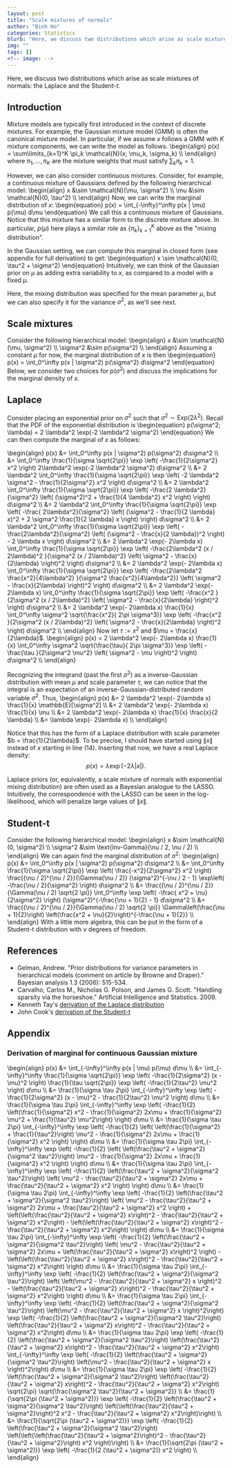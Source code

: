 ```yaml
---
layout: post
title: "Scale mixtures of normals"
author: "Binh Ho"
categories: Statistics
blurb: "Here, we discuss two distributions which arise as scale mixtures of normals: the Laplace and the Student-$t$."
img: ""
tags: []
<!-- image: -->
---
```


Here, we discuss two distributions which arise as scale mixtures of normals: the Laplace and the Student-$t$.

## Introduction

Mixture models are typically first introduced in the context of discrete mixtures. For example, the Gaussian mixture model (GMM) is often the canonical mixture model. In particular, if we assume $x$ follows a GMM with $K$ mixture components, we can write the model as follows.
\begin{align} p(x) = \sum\limits_{k=1}^K \pi_k \mathcal{N}(x; \mu_k, \sigma_k) \\\ \end{align}
where $\pi_1, \dots, \pi_K$ are the mixture weights that must satisfy $\sum_k \pi_k = 1$.

However, we can also consider continuous mixtures. Consider, for example, a continuous mixture of Gaussians defined by the following hierarchical model:
\begin{align} x &\sim \mathcal{N}(\mu, \sigma^2) \\\ \mu &\sim \mathcal{N}(0, \tau^2) \\\ \end{align}
Now, we can write the marginal distribution of $x$:
\begin{equation} p(x) = \int_{-\infty}^\infty p(x | \mu) p(\mu) d\mu \end{equation}
We call this a continuous mixture of Gaussians. Notice that this mixture has a similar form to the discrete mixture above. In particular, $p(\mu)$ here plays a similar role as $\{\pi_k\}_{k=1}^K$ above as the "mixing distribution".

In the Gaussian setting, we can compute this marginal in closed form (see appendix for full derivation) to get:
\begin{equation} x \sim \mathcal{N}(0, \tau^2 + \sigma^2) \end{equation}
Intuitively, we can think of the Gaussian prior on $\mu$ as adding extra variability to $x$, as compared to a model with a fixed $\mu$.

Here, the mixing distribution was specified for the mean parameter $\mu$, but we can also specify it for the variance $\sigma^2$, as we'll see next.



## Scale mixtures

Consider the following hierarchical model:
\begin{align} x &\sim \mathcal{N}(\mu, \sigma^2) \\\ \sigma^2 &\sim p(\sigma^2) \\\ \end{align}
Assuming a constant $\mu$ for now, the marginal distribution of $x$ is then
\begin{equation} p(x) = \int_0^\infty p(x | \sigma^2) p(\sigma^2) d\sigma^2 \end{equation}
Below, we consider two choices for $p(\sigma^2)$ and discuss the implications for the marginal density of $x$.

## Laplace

Consider placing an exponential prior on $\sigma^2$ such that $\sigma^2 \sim \text{Exp}(2 \lambda^2)$. Recall that the PDF of the exponential distribution is
\begin{equation} p(\sigma^2; \lambda) = 2 \lambda^2 \exp(-2 \lambda^2 \sigma^2) \end{equation}
We can then compute the marginal of $x$ as follows:

\begin{align} p(x) &= \int_0^\infty p(x | \sigma^2) p(\sigma^2) d\sigma^2 \\\ &= \int_0^\infty \frac{1}{\sigma \sqrt{2\pi}} \exp \left( -\frac{1}{2\sigma^2} x^2 \right) 2\lambda^2 \exp(-2 \lambda^2 \sigma^2) d\sigma^2 \\\ &= 2 \lambda^2 \int_0^\infty \frac{1}{\sigma \sqrt{2\pi}} \exp \left( -2 \lambda^2 \sigma^2 - \frac{1}{2\sigma^2} x^2 \right) d\sigma^2 \\\ &= 2 \lambda^2 \int_0^\infty \frac{1}{\sigma \sqrt{2\pi}} \exp \left( -\frac{2 \lambda^2}{\sigma^2} \left( (\sigma^2)^2 + \frac{1}{4 \lambda^2} x^2 \right) \right) d\sigma^2 \\\ &= 2 \lambda^2 \int_0^\infty \frac{1}{\sigma \sqrt{2\pi}} \exp \left( -\frac{ 2\lambda^2}{\sigma^2} \left( (\sigma^2 - \frac{1}{2 \lambda} x)^2 + 2 \sigma^2 \frac{1}{2 \lambda} x \right) \right) d\sigma^2 \\\ &= 2 \lambda^2 \int_0^\infty \frac{1}{\sigma \sqrt{2\pi}} \exp \left( -\frac{2\lambda^2}{\sigma^2} \left( (\sigma^2 - \frac{x}{2 \lambda})^2 \right) - 2 \lambda x \right) d\sigma^2 \\\ &= 2 \lambda^2 \exp(- 2\lambda x) \int_0^\infty \frac{1}{\sigma \sqrt{2\pi}} \exp \left( -\frac{2\lambda^2 (x / 2\lambda)^2 }{\sigma^2 (x / 2\lambda)^2} \left( \sigma^2 - \frac{x}{2\lambda} \right)^2  \right) d\sigma^2 \\\ &= 2 \lambda^2 \exp(- 2\lambda x) \int_0^\infty \frac{1}{\sigma \sqrt{2\pi}} \exp \left( -\frac{2\lambda^2 \frac{x^2}{4\lambda^2} }{\sigma^2 \frac{x^2}{4\lambda^2}} \left( \sigma^2 - \frac{x}{2\lambda} \right)^2  \right) d\sigma^2 \\\ &= 2 \lambda^2 \exp(- 2\lambda x) \int_0^\infty \frac{1}{\sigma \sqrt{2\pi}} \exp \left( -\frac{x^2 }{2\sigma^2 (x / 2\lambda)^2} \left( \sigma^2 - \frac{x}{2\lambda} \right)^2  \right) d\sigma^2 \\\ &= 2 \lambda^2 \exp(- 2\lambda x) \frac{1}{x} \int_0^\infty \sigma^2 \sqrt{\frac{x^2}{ 2\pi \sigma^3}} \exp \left( -\frac{x^2 }{2\sigma^2 (x / 2\lambda)^2} \left( \sigma^2 - \frac{x}{2\lambda} \right)^2  \right) d\sigma^2 \\\ \end{align}
Now let $\tau := x^2$ and $\mu = \frac{x}{2\lambda}$.
\begin{align} p(x) = 2 \lambda^2 \exp(- 2\lambda x) \frac{1}{x} \int_0^\infty \sigma^2 \sqrt{\frac{\tau}{ 2\pi \sigma^3}} \exp \left( -\frac{\tau }{2\sigma^2 \mu^2} \left( \sigma^2 - \mu \right)^2  \right) d\sigma^2 \\\ \end{align}

Recognizing the integrand (past the first $\sigma^2$) as a inverse-Gaussian distribution with mean $\mu$ and scale parameter $\tau$, we can notice that the integral is an expectation of an inverse-Gaussian-distributed random variable $\sigma^2$. Thus,
\begin{align} p(x) &=  2 \lambda^2 \exp(- 2\lambda x) \frac{1}{x} \mathbb{E}[\sigma^2] \\\ &= 2 \lambda^2 \exp(- 2\lambda x) \frac{1}{x} \mu \\\ &= 2 \lambda^2 \exp(- 2\lambda x) \frac{1}{x} \frac{x}{2 \lambda} \\\ &= \lambda \exp(- 2\lambda x) \\\ \end{align}

Notice that this has the form of a Laplace distribution with scale parameter $b = \frac{1}{2\lambda}$. To be precise, I should have started using $\|x\|$ instead of $x$ starting in line $(14)$. Inserting that now, we have a real Laplace density:
$$p(x) = \lambda \exp(- 2\lambda |x|).$$

Laplace priors (or, equivalently, a scale mixture of normals with exponential mixing distribution) are often used as a Bayesian analogue to the LASSO. Intuitively, the correspondence with the LASSO can be seen in the log-likelihood, which will penalize large values of $\|x\|$.

## Student-t

Consider the following hierarchical model:
\begin{align} x &\sim \mathcal{N}(0, \sigma^2) \\\ \sigma^2 &\sim \text{Inv-Gamma}(\nu / 2, \nu / 2) \\\ \end{align}
We can again find the marginal distribution of $\sigma^2$:
\begin{align} p(x) &= \int_0^\infty p(x | \sigma^2) p(\sigma^2) d\sigma^2 \\\ &= \int_0^\infty \frac{1}{\sigma \sqrt{2\pi}} \exp \left( \frac{-x^2}{2\sigma^2} x^2 \right) \frac{(\nu / 2)^{\nu / 2}}{\Gamma(\nu / 2)} (\sigma^2)^{-\nu / 2 - 1} \exp\left( -\frac{\nu / 2}{\sigma^2} \right) d\sigma^2 \\\ &= \frac{(\nu / 2)^{\nu / 2}}{\Gamma(\nu / 2) \sqrt{2 \pi}} \int_0^\infty \exp \left( -\frac{ x^2 + \nu}{2\sigma^2}  \right) (\sigma^2)^{-\frac{\nu + 1}{2} - 1} d\sigma^2 \\\ &= \frac{(\nu / 2)^{\nu / 2}}{\Gamma(\nu / 2) \sqrt{2 \pi}} \Gamma\left(\frac{\nu + 1}{2}\right) \left(\frac{x^2 + \nu}{2}\right)^{-\frac{\nu + 1}{2}} \\\ \end{align}
With a little more algebra, this can be put in the form of a Student-t distribution with $\nu$ degrees of freedom.

## References

- Gelman, Andrew. "Prior distributions for variance parameters in hierarchical models (comment on article by Browne and Draper)." Bayesian analysis 1.3 (2006): 515-534.
- Carvalho, Carlos M., Nicholas G. Polson, and James G. Scott. "Handling sparsity via the horseshoe." Artificial Intelligence and Statistics. 2009.
- Kenneth Tay's [derivation of the Laplace distribution](https://statisticaloddsandends.wordpress.com/2018/12/21/laplace-distribution-as-a-mixture-of-normals/)
- John Cook's [derivation of the Student-t](https://www.johndcook.com/t_normal_mixture.pdf)


## Appendix

### Derivation of marginal for continuous Gaussian mixture

\begin{align} p(x) &= \int_{-\infty}^\infty p(x \| \mu) p(\mu) d\mu \\\ &= \int_{-\infty}^\infty \frac{1}{\sigma \sqrt{2\pi}} \exp \left( -\frac{1}{2\sigma^2} (x - \mu)^2 \right) \frac{1}{\tau \sqrt{2\pi}} \exp \left( -\frac{1}{2\tau^2} \mu^2 \right) d\mu \\\ &= \frac{1}{\sigma \tau 2\pi} \int_{-\infty}^\infty \exp \left( -\frac{1}{2\sigma^2} (x - \mu)^2 - \frac{1}{2\tau^2} \mu^2 \right) d\mu \\\ &= \frac{1}{\sigma \tau 2\pi} \int_{-\infty}^\infty \exp \left( -\frac{1}{2} \left(\frac{1}{\sigma^2} x^2 - \frac{1}{\sigma^2} 2x\mu + \frac{1}{\sigma^2} \mu^2 + \frac{1}{\tau^2} \mu^2\right) \right) d\mu \\\ &= \frac{1}{\sigma \tau 2\pi} \int_{-\infty}^\infty \exp \left( -\frac{1}{2} \left( \left(\frac{1}{\sigma^2} + \frac{1}{\tau^2}\right) \mu^2 - \frac{1}{\sigma^2} 2x\mu + \frac{1}{\sigma^2} x^2 \right) \right) d\mu \\\ &= \frac{1}{\sigma \tau 2\pi} \int_{-\infty}^\infty \exp \left( -\frac{1}{2} \left( \left(\frac{\tau^2 + \sigma^2}{\sigma^2 \tau^2}\right) \mu^2 - \frac{1}{\sigma^2} 2x\mu + \frac{1}{\sigma^2} x^2 \right) \right) d\mu \\\ &= \frac{1}{\sigma \tau 2\pi} \int_{-\infty}^\infty \exp \left( -\frac{1}{2} \left(\frac{\tau^2 + \sigma^2}{\sigma^2 \tau^2}\right) \left( \mu^2 - \frac{\tau^2}{\tau^2 + \sigma^2} 2x\mu + \frac{\tau^2}{\tau^2 + \sigma^2} x^2 \right) \right) d\mu \\\ &= \frac{1}{\sigma \tau 2\pi} \int_{-\infty}^\infty \exp \left( -\frac{1}{2} \left(\frac{\tau^2 + \sigma^2}{\sigma^2 \tau^2}\right) \left( \mu^2 - \frac{\tau^2}{\tau^2 + \sigma^2} 2x\mu + \frac{\tau^2}{\tau^2 + \sigma^2} x^2 \right) + \left(\left(\frac{\tau^2}{\tau^2 + \sigma^2} x\right)^2 - \frac{\tau^2}{\tau^2 + \sigma^2} x^2\right) - \left(\left(\frac{\tau^2}{\tau^2 + \sigma^2} x\right)^2 - \frac{\tau^2}{\tau^2 + \sigma^2} x^2\right) \right) d\mu \\\ &= \frac{1}{\sigma \tau 2\pi} \int_{-\infty}^\infty \exp \left( -\frac{1}{2} \left(\frac{\tau^2 + \sigma^2}{\sigma^2 \tau^2}\right) \left( \mu^2 - \frac{\tau^2}{\tau^2 + \sigma^2} 2x\mu + \left(\frac{\tau^2}{\tau^2 + \sigma^2} x\right)^2 \right) - \left(\left(\frac{\tau^2}{\tau^2 + \sigma^2} x\right)^2 - \frac{\tau^2}{\tau^2 + \sigma^2} x^2\right) \right) d\mu \\\ &= \frac{1}{\sigma \tau 2\pi} \int_{-\infty}^\infty \exp \left( -\frac{1}{2} \left(\frac{\tau^2 + \sigma^2}{\sigma^2 \tau^2}\right) \left( \left(\mu^2 - \frac{\tau^2}{\tau^2 + \sigma^2} x \right)^2 - \left(\frac{\tau^2}{\tau^2 + \sigma^2} x\right)^2 - \frac{\tau^2}{\tau^2 + \sigma^2} x^2\right) \right)  d\mu \\\ &= \frac{1}{\sigma \tau 2\pi} \int_{-\infty}^\infty \exp \left( -\frac{1}{2} \left(\frac{\tau^2 + \sigma^2}{\sigma^2 \tau^2}\right) \left(\mu^2 - \frac{\tau^2}{\tau^2 + \sigma^2} x \right)^2\right) \exp \left( -\frac{1}{2} \left(\frac{\tau^2 + \sigma^2}{\sigma^2 \tau^2}\right) \left(\frac{\tau^2}{\tau^2 + \sigma^2} x\right)^2 - \frac{\tau^2}{\tau^2 + \sigma^2} x^2\right)  d\mu \\\ &= \frac{1}{\sigma \tau 2\pi} \exp \left( -\frac{1}{2} \left(\frac{\tau^2 + \sigma^2}{\sigma^2 \tau^2}\right) \left(\frac{\tau^2}{\tau^2 + \sigma^2} x\right)^2 - \frac{\tau^2}{\tau^2 + \sigma^2} x^2\right) \int_{-\infty}^\infty \exp \left( -\frac{1}{2} \left(\frac{\tau^2 + \sigma^2}{\sigma^2 \tau^2}\right) \left(\mu^2 - \frac{\tau^2}{\tau^2 + \sigma^2} x \right)^2\right)  d\mu \\\ &= \frac{1}{\sigma \tau 2\pi} \exp \left( -\frac{1}{2} \left(\frac{\tau^2 + \sigma^2}{\sigma^2 \tau^2}\right) \left(\frac{\tau^2}{\tau^2 + \sigma^2} x\right)^2 - \frac{\tau^2}{\tau^2 + \sigma^2} x^2\right) \sqrt{2\pi} \sqrt{\frac{\sigma^2 \tau^2}{\tau^2 + \sigma^2}} \\\ &= \frac{1}{\sqrt{2\pi (\tau^2 + \sigma^2)}} \exp \left( -\frac{1}{2} \left(\frac{\tau^2 + \sigma^2}{\sigma^2 \tau^2}\right) \left(\left(\frac{\tau^2}{\tau^2 + \sigma^2}\right)^2 x^2 - \frac{\tau^2}{\tau^2 + \sigma^2} x^2\right)\right) \\\ &= \frac{1}{\sqrt{2\pi (\tau^2 + \sigma^2)}} \exp \left( -\frac{1}{2} \left(\frac{\tau^2 + \sigma^2}{\sigma^2 \tau^2}\right) \left(\left(\left(\frac{\tau^2}{\tau^2 + \sigma^2}\right)^2 - \frac{\tau^2}{\tau^2 + \sigma^2}\right) x^2 \right)\right) \\\ &= \frac{1}{\sqrt{2\pi (\tau^2 + \sigma^2)}} \exp \left( -\frac{1}{2 (\tau^2 + \sigma^2)}  x^2 \right) \\\ \end{align}
